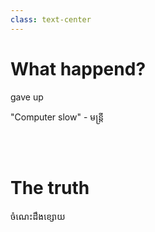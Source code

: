 ```yaml
---
class: text-center
---
```


# What <span class='yellow'>happend</span>?

gave up

<div v-click>
"Computer slow" - <span class='khmer-font'>មន្ត្រី</span>
</div>

<br> <br> 

<v-clicks>

# The <span class='blue'>truth</span>

<span class='khmer-font'>ចំណេះដឹងខ្សោយ</span>

</v-clicks>
